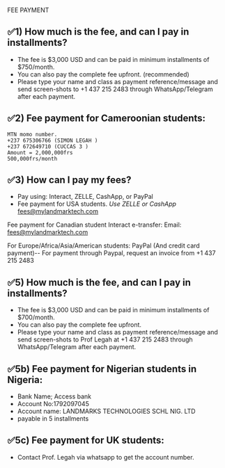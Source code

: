 FEE PAYMENT

 ## ✅1)	How much is the fee, and can I pay in installments?
+ The fee is $3,000 USD and can be paid in minimum installments of $750/month.
+ You can also pay the complete fee upfront. (recommended)
+ Please type your name and class as payment reference/message and send screen-shots to +1 437 215 2483 through WhatsApp/Telegram after each payment.

## ✅2) Fee payment for Cameroonian students:
    MTN momo number.
    +237 675306766 (SIMON LEGAH )
    +237 672649710 (CUCCAS 3 )
    Amount = 2,000,000frs
    500,000frs/month

## ✅3)	How can I pay my fees?
+ Pay using: Interact, ZELLE, CashApp, or PayPal
+ Fee payment for USA students.
    *Use ZELLE or CashApp*
    fees@mylandmarktech.com
  
Fee payment for Canadian student
    Interact e-transfer:
    Email: fees@mylandmarktech.com 

For Europe/Africa/Asia/American students:
    PayPal (And credit card payment)-- For payment through Paypal, request an invoice from +1 437 215 2483 
 
 ## ✅5)	How much is the fee, and can I pay in installments?
+ The fee is $3,000 USD and can be paid in minimum installments of $700/month.
+ You can also pay the complete fee upfront.
+ Please type your name and class as payment reference/message and send screen-shots to Prof Legah at +1 437 215 2483 through WhatsApp/Telegram after each payment.
    
## ✅5b) Fee payment for Nigerian students in Nigeria:
  + Bank Name; Access bank 
  + Account No:1792097045
  + Account name: LANDMARKS TECHNOLOGIES SCHL NIG. LTD
  + payable in 5 installments
   
## ✅5c) Fee payment for UK students:
+ Contact Prof. Legah via whatsapp to get the account number.
